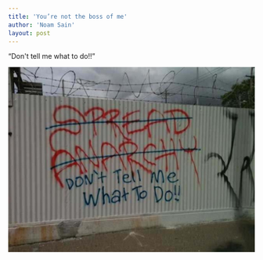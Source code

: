 ```yaml
---
title: 'You’re not the boss of me'
author: 'Noam Sain'
layout: post
---
```


“Don't tell me what to do!!”

![You’re not the boss of me](/assets/2018/2018-11-not-the-boss-of-me.jpg "You’re not the boss of me")
